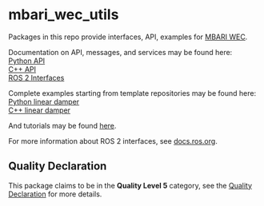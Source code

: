 # mbari_wec_utils

Packages in this repo provide interfaces, API, examples for [MBARI WEC](https://github.com/osrf/mbari_wec//tree/release/).

Documentation on API, messages, and services may be found here:  
[Python API](https://osrf.github.io/mbari_wec/release//ROS2/python_api/)  
[C++ API](https://osrf.github.io/mbari_wec/release//ROS2/cpp_api/)  
[ROS 2 Interfaces](https://osrf.github.io/mbari_wec/release//ROS2/messages/)

Complete examples starting from template repositories may be found here:  
[Python linear damper](https://github.com/mbari-org/mbari_wec_template_py/tree/linear_damper_example)  
[C++ linear damper](https://github.com/mbari-org/mbari_wec_template_cpp/tree/linear_damper_example)

And tutorials may be found [here](https://osrf.github.io/mbari_wec/release/v2.0.0-rc1/tutorials).

For more information about ROS 2 interfaces, see [docs.ros.org](https://docs.ros.org/en/rolling/Concepts/About-ROS-Interfaces.html).

## Quality Declaration

This package claims to be in the **Quality Level 5** category, see the [Quality Declaration](QUALITY_DECLARATION.md) for more details.
